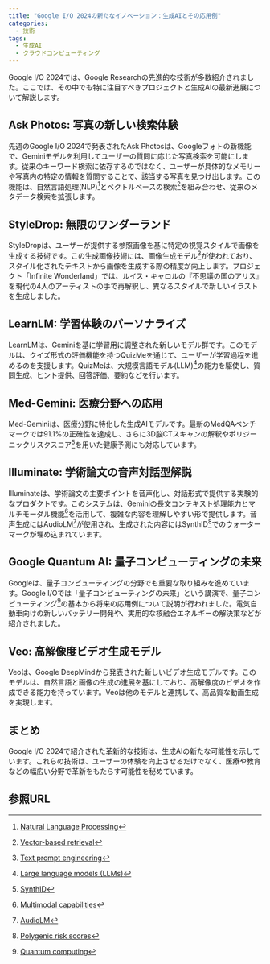```yaml
---
title: "Google I/O 2024の新たなイノベーション：生成AIとその応用例"
categories:
  - 技術
tags:
  - 生成AI
  - クラウドコンピューティング
---
```

Google I/O 2024では、Google Researchの先進的な技術が多数紹介されました。ここでは、その中でも特に注目すべきプロジェクトと生成AIの最新進展について解説します。

## Ask Photos: 写真の新しい検索体験

先週のGoogle I/O 2024で発表されたAsk Photosは、Googleフォトの新機能で、Geminiモデルを利用してユーザーの質問に応じた写真検索を可能にします。従来のキーワード検索に依存するのではなく、ユーザーが具体的なメモリーや写真内の特定の情報を質問することで、該当する写真を見つけ出します。この機能は、自然言語処理(NLP)[^4]とベクトルベースの検索[^7]を組み合わせ、従来のメタデータ検索を拡張します。

## StyleDrop: 無限のワンダーランド

StyleDropは、ユーザーが提供する参照画像を基に特定の視覚スタイルで画像を生成する技術です。この生成画像技術には、画像生成モデル[^11]が使われており、スタイル化されたテキストから画像を生成する際の精度が向上します。プロジェクト「Infinite Wonderland」では、ルイス・キャロルの『不思議の国のアリス』を現代の4人のアーティストの手で再解釈し、異なるスタイルで新しいイラストを生成しました。

## LearnLM: 学習体験のパーソナライズ

LearnLMは、Geminiを基に学習用に調整された新しいモデル群です。このモデルは、クイズ形式の評価機能を持つQuizMeを通じて、ユーザーが学習過程を進めるのを支援します。QuizMeは、大規模言語モデル(LLM)[^9]の能力を駆使し、質問生成、ヒント提供、回答評価、要約などを行います。

## Med-Gemini: 医療分野への応用

Med-Geminiは、医療分野に特化した生成AIモデルです。最新のMedQAベンチマークでは91.1%の正確性を達成し、さらに3D脳CTスキャンの解釈やポリジーニックリスクスコア[^14]を用いた健康予測にも対応しています。

## Illuminate: 学術論文の音声対話型解説

Illuminateは、学術論文の主要ポイントを音声化し、対話形式で提供する実験的なプロダクトです。このシステムは、Geminiの長文コンテキスト処理能力とマルチモーダル機能[^8]を活用して、複雑な内容を理解しやすい形で提供します。音声生成にはAudioLM[^15]が使用され、生成された内容にはSynthID[^13]でのウォーターマークが埋め込まれています。

## Google Quantum AI: 量子コンピューティングの未来

Googleは、量子コンピューティングの分野でも重要な取り組みを進めています。Google I/Oでは「量子コンピューティングの未来」という講演で、量子コンピューティング[^12]の基本から将来の応用例について説明が行われました。電気自動車向けの新しいバッテリー開発や、実用的な核融合エネルギーの解決策などが紹介されました。

## Veo: 高解像度ビデオ生成モデル

Veoは、Google DeepMindから発表された新しいビデオ生成モデルです。このモデルは、自然言語と画像の生成の進展を基にしており、高解像度のビデオを作成できる能力を持っています。Veoは他のモデルと連携して、高品質な動画生成を実現します。

## まとめ

Google I/O 2024で紹介された革新的な技術は、生成AIの新たな可能性を示しています。これらの技術は、ユーザーの体験を向上させるだけでなく、医療や教育などの幅広い分野で革新をもたらす可能性を秘めています。

## 参照URL
[^1]: [Machine Intelligence](https://ejje.weblio.jp/content/machine+intelligence)
[^2]: [Machine Perception](https://en.wikipedia.org/wiki/Machine_perception)
[^3]: [Machine Translation](https://phrase.com/ja/blog/posts/machine-translation/)
[^4]: [Natural Language Processing](https://www.keyence.co.jp/ss/general/iot-glossary/natural-language-processing.jsp#:~:text=%E3%80%8C%E8%87%AA%E7%84%B6%E8%A8%80%E8%AA%9E%E5%87%A6%E7%90%86%EF%BC%88NLP%EF%BC%9A,%E3%81%AE%E6%8A%80%E8%A1%93%E3%81%AE%E3%81%93%E3%81%A8%E3%81%A7%E3%81%99%E3%80%82)
[^5]: [Speech Processing](https://ejje.weblio.jp/content/speech+processing)
[^6]: [Algorithms & Optimization](https://eow.alc.co.jp/search?q=algorithm)
[^7]: [Vector-based retrieval](https://medium.com/@PolonioliAI/vector-based-retrieval-3ec1b3df6489)
[^8]: [Multimodal capabilities](https://docs.yellow.ai/docs/glossary/multimodal-capabilities)
[^9]: [Large language models (LLMs)](https://atmarkit.itmedia.co.jp/ait/articles/2303/13/news013.html)
[^10]: [Text-to-image generation](https://staffing.archetyp.jp/magazine/text-to-image/)
[^11]: [Text prompt engineering](https://atmarkit.itmedia.co.jp/ait/articles/2309/20/news014.html)
[^12]: [Quantum computing](https://aws.amazon.com/jp/what-is/quantum-computing/#:~:text=%E9%87%8F%E5%AD%90%E3%82%B3%E3%83%B3%E3%83%94%E3%83%A5%E3%83%BC%E3%83%86%E3%82%A3%E3%83%B3%E3%82%B0%E3%81%AF%E3%80%81%E3%82%B3%E3%83%B3%E3%83%94%E3%83%A5%E3%83%BC%E3%82%BF,%E9%96%8B%E7%99%BA%E3%81%8C%E5%90%AB%E3%81%BE%E3%82%8C%E3%81%BE%E3%81%99%E3%80%82)
[^13]: [Polygenic risk scores](https://jp.illumina.com/areas-of-interest/complex-disease-genomics/polygenic-risk-scores.html#:~:text=%E3%83%9D%E3%83%AA%E3%82%B8%E3%83%8B%E3%83%83%E3%82%AF%E3%83%AA%E3%82%B9%E3%82%AF%E3%82%B9%E3%82%B3%E3%82%A2%EF%BC%88%E5%A4%9A,%E3%82%92%E4%BA%88%E6%B8%AC%E3%81%99%E3%82%8B%E6%89%8B%E6%B3%95%E3%81%A7%E3%81%99%E3%80%82)
[^14]: [SynthID](https://deepmind.google/technologies/synthid/)
[^15]: [AudioLM](https://arxiv.org/abs/2209.03143)
[^16]: [Generative AI agents](https://www.oracle.com/jp/artificial-intelligence/generative-ai/agents/)
@@@